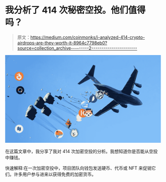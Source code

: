 # 我分析了 414 次秘密空投。他们值得吗？

> 原文：<https://medium.com/coinmonks/i-analyzed-414-crypto-airdrops-are-they-worth-it-8964c7798eb0?source=collection_archive---------2----------------------->

![](img/badf2515bd8d6d7796aaea4a3c5137d4.png)

在这篇文章中，我分享了我对 414 次加密空投的分析。我想知道你是否能从空投中赚钱。

快速解释:在一次加密空投中，项目团队向钱包发送硬币、代币或 NFT 来促销它们。许多用户参与进来以获得免费的加密货币。